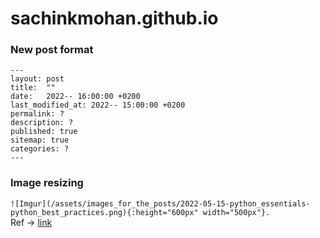 # sachinkmohan.github.io


### New post format

```
---
layout: post
title:  ""
date:   2022-- 16:00:00 +0200
last_modified_at: 2022-- 15:00:00 +0200
permalink: ?
description: ?
published: true
sitemap: true
categories: ?  
---
```
### Image resizing
`![Imgur](/assets/images_for_the_posts/2022-05-15-python_essentials-python_best_practices.png){:height="600px" width="500px"}.`
<br>
Ref -> [link](https://kramdown.gettalong.org/syntax.html#images)
